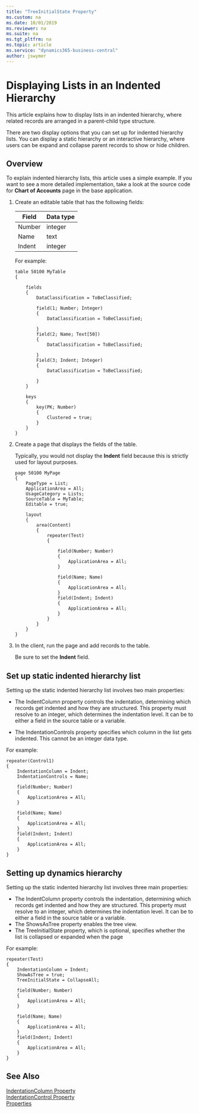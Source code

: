 ```yaml
---
title: "TreeInitialState Property"
ms.custom: na
ms.date: 10/01/2019
ms.reviewer: na
ms.suite: na
ms.tgt_pltfrm: na
ms.topic: article
ms.service: "dynamics365-business-central"
author: jswymer
---
```

# Displaying Lists in an Indented Hierarchy

This article explains how to display lists in an indented hierarchy, where related records are arranged in a parent-child type structure.

There are two display options that you can set up for indented hierarchy lists. You can display a static hierarchy or an interactive hierarchy, where users can be expand and collapse parent records to show or hide children.

## Overview
To explain indented hierarchy lists, this article uses a simple example. If you want to see a more detailed implementation, take a look at the source code for **Chart of Accounts** page in the base application.

1. Create an editable table that has the following fields:

    |Field|Data type|
    |-----|---------|
    |Number|integer|
    |Name|text|
    |Indent|integer|
    
    For example:

    ```
    table 50100 MyTable
    {
    
        fields
        {
            DataClassification = ToBeClassified;
        
            field(1; Number; Integer)
            {
                DataClassification = ToBeClassified;
        
            }
            field(2; Name; Text[50])
            {
                DataClassification = ToBeClassified;
        
            }
            Field(3; Indent; Integer)
            {
                DataClassification = ToBeClassified;
        
            }
        }
        
        keys
        {
            key(PK; Number)
            {
                Clustered = true;
            }
        }
    }
    ```

2. Create a page that displays the fields of the table.

    Typically, you would not display the **Indent** field because this is strictly used for layout purposes.

    ```
    page 50100 MyPage
    {
        PageType = List;
        ApplicationArea = All;
        UsageCategory = Lists;
        SourceTable = MyTable;
        Editable = true;
    
        layout
        {
            area(Content)
            {
                repeater(Test)
                {
    
                    field(Number; Number)
                    {
                        ApplicationArea = All;
                    }
    
                    field(Name; Name)
                    {
                        ApplicationArea = All;
                    }
                    field(Indent; Indent)
                    {
                        ApplicationArea = All;
                    }
                }
            }
        }
    }
    
    ```
3. In the client, run the page and add records to the table.

    Be sure to set the **Indent** field.

## Set up static indented hierarchy list

Setting up the static indented hierarchy list involves two main properties:

- The IndentColumn property controls the indentation, determining which records get indented and how they are structured. This property must resolve to an integer, which determines the indentation level. It can be to either a field in the source table or a variable.

- The IndentationControls property specifies which column in the list gets indented. This cannot be an integer data type.

For example: 

```
repeater(Control1)
{
    IndentationColumn = Indent;
    IndentationControls = Name;

    field(Number; Number)
    {
        ApplicationArea = All;
    }

    field(Name; Name)
    {
        ApplicationArea = All;
    }
    field(Indent; Indent)
    {
        ApplicationArea = All;
    }
}

```
  
## Setting up dynamics hierarchy

Setting up the static indented hierarchy list involves three main properties:

- The IndentColumn property controls the indentation, determining which records get indented and how they are structured. This property must resolve to an integer, which determines the indentation level. It can be to either a field in the source table or a variable.
- The ShowsAsTree property enables the tree view.
- The TreeInitialState property, which is optional, specifies whether the list is collapsed or expanded when the page

For example: 

```
repeater(Test)
{
    IndentationColumn = Indent;
    ShowAsTree = true;
    TreeInitialState = CollapseAll;

    field(Number; Number)
    {
        ApplicationArea = All;
    }

    field(Name; Name)
    {
        ApplicationArea = All;
    }
    field(Indent; Indent)
    {
        ApplicationArea = All;
    }
}

```

## See Also

[IndentationColumn Property](properties/devenv-indentationcolumn-property.md)  
[IndentationControl Property](properties/devenv-indentationcontrols-property.md)  
[Properties](properties/devenv-properties.md)  